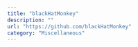 ```yaml
---
title: "blackHatMonkey"
description: ""
url: "https://github.com/blackHatMonkey"
category: "Miscellaneous"
---
```

